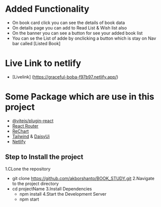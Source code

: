 # Added Functionality
- On book card click you can see the details of book data
- On details page you can add to Read List & Wish list also
- On the banner you can see a button for see your added book list
- You can se the List of adde by onclicking a button which is stay on Nav bar called [Listed Book]
# Live Link to netlify
- [Livelink] (https://graceful-boba-f97b97.netlify.app/)

# Some Package which are use in this project
- [@vitejs/plugin-react](https://github.com/vitejs/vite-plugin-react/blob/main/packages/plugin-react/README.md) 
- [React Router](https://reactrouter.com/en/main)
- [ReChart](https://recharts.org/en-US)
- [Tailwind](https://tailwindcss.com/) & [DaisyUi](https://daisyui.com/)
- [Netlify](https://app.netlify.com/)

## Step to Install the project
1.CLone the repository
- git clone https://github.com/akborshanto/BOOK_STUDY.git
2.Navigate to the project directory
- cd projectName
3.Install Dependencies
   - npm install
4.Start the Development Server
    - npm start







